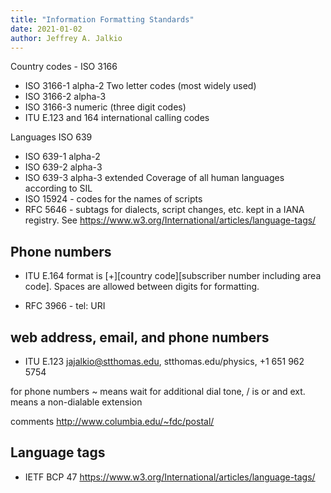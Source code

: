```yaml
---
title: "Information Formatting Standards"
date: 2021-01-02
author: Jeffrey A. Jalkio
---
```

Country codes - ISO 3166

* ISO 3166-1 alpha-2 Two letter codes (most widely used)
* ISO 3166-2 alpha-3
* ISO 3166-3 numeric (three digit codes)
* ITU E.123 and 164 international calling codes 

Languages ISO 639

* ISO 639-1 alpha-2
* ISO 639-2 alpha-3
* ISO 639-3 alpha-3 extended Coverage of all human languages according to SIL
* ISO 15924 - codes for the names of scripts
* RFC 5646 - subtags for dialects, script changes, etc. kept in a IANA registry. See <https://www.w3.org/International/articles/language-tags/>

## Phone numbers

* ITU E.164 format is [+][country code][subscriber number including area code]. Spaces are allowed between digits for formatting.

* RFC 3966 - tel: URI

## web address, email, and phone numbers

* ITU E.123 jajalkio@stthomas.edu, stthomas.edu/physics, +1 651 962 5754

for phone numbers ~ means wait for additional dial tone, / is or and ext. means a non-dialable extension

comments <http://www.columbia.edu/~fdc/postal/>

## Language tags

* IETF BCP 47 <https://www.w3.org/International/articles/language-tags/> 